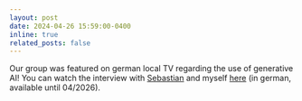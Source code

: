 ```yaml
---
layout: post
date: 2024-04-26 15:59:00-0400
inline: true
related_posts: false
---
```


Our group was featured on german local TV regarding the use of generative AI! You can watch the interview with [Sebastian](https://www.pokutta.com) and myself [here](https://www.ardmediathek.de/video/der-tag-in-berlin-und-brandenburg/schlaues-bilderzeugung-mit-ki/rbb-fernsehen/Y3JpZDovL3JiYl83MmU0ZjQwNS02YzBmLTRhYjktOWFkMC1jMzEwN2M4ZDVkZmFfcHVibGljYXRpb24) (in german, available until 04/2026).
